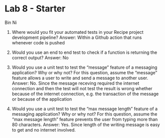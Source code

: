 # Lab 8 - Starter
Bin Ni
1. Where would you fit your automated tests in your Recipe project development pipeline?
Answer: Within a Github action that runs whenever code is pushed

2. Would you use an end to end test to check if a function is returning the correct output?
Answer: No

3. Would you use a unit test to test the “message” feature of a messaging application? Why or why not? For this question, assume the “message” feature allows a user to write and send a message to another user.
Answer: No. Since the message receving required the internet connection and then the test will not test the result is wrong whether because of the internet connection, e.g. the transaction of the message or because of the application

4. Would you use a unit test to test the “max message length” feature of a messaging application? Why or why not? For this question, assume the “max message length” feature prevents the user from typing more than 80 characters.
Answer: Yes. Since length of the writing message is easy to get and no internet involved.